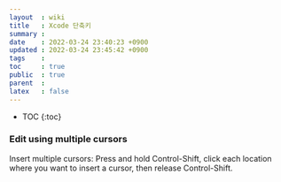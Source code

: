 ```yaml
---
layout  : wiki
title   : Xcode 단축키 
summary : 
date    : 2022-03-24 23:40:23 +0900
updated : 2022-03-24 23:45:42 +0900
tags    : 
toc     : true
public  : true
parent  : 
latex   : false
---
```

* TOC
{:toc}

### Edit using multiple cursors
Insert multiple cursors: Press and hold Control-Shift, click each location where you want to insert a cursor, then release Control-Shift.
